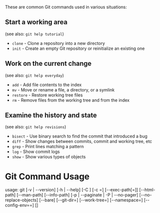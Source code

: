 
These are common Git commands used in various situations:

## Start a working area
(see also: `git help tutorial`)
- `clone` - Clone a repository into a new directory
- `init` - Create an empty Git repository or reinitialize an existing one

## Work on the current change
(see also: `git help everyday`)
- `add` - Add file contents to the index
- `mv` - Move or rename a file, a directory, or a symlink
- `restore` - Restore working tree files
- `rm` - Remove files from the working tree and from the index

## Examine the history and state
(see also: `git help revisions`)
- `bisect` - Use binary search to find the commit that introduced a bug
- `diff` - Show changes between commits, commit and working tree, etc
- `grep` - Print lines matching a pattern
- `log` - Show commit logs
- `show` - Show various types of objects

# Git Command Usage
usage: git [-v | --version] [-h | --help] [-C <path>] [-c <name>=<value>] [--exec-path[=<path>]] [--html-path] [--man-path] [--info-path] [-p | --paginate | -P | --no-pager] [--no-replace-objects] [--bare] [--git-dir=<path>] [--work-tree=<path>] [--namespace=<name>] [--config-env=<name>=<envvar>] <command> [<args>]

